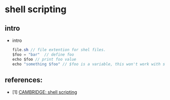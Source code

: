 <!-- markdownlint-disable MD004 MD026 MD009 MD046 -->
# shell scripting

## intro

- intro

    ```java
    file.sh // file extention for shel files.
    $foo = "bar"  // define foo
    echo $foo // print foo value
    echo "something $foo" // $foo is a variable, this won't work with single quote.

    ```

## references:

- [1] [CAMBRIDGE: shell scripting](https://www.youtube.com/watch?v=kgII-YWo3Zw)